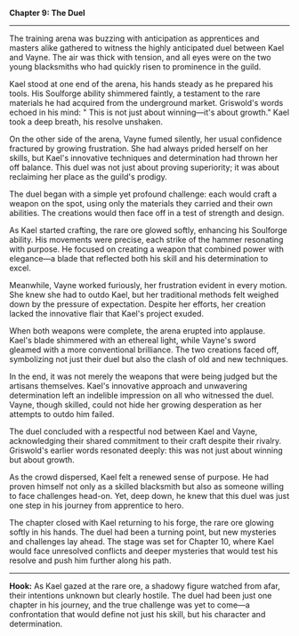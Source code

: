 **Chapter 9: The Duel**

---

The training arena was buzzing with anticipation as apprentices and masters alike gathered to witness the highly
anticipated duel between Kael and Vayne. The air was thick with tension, and all eyes were on the two young blacksmiths
who had quickly risen to prominence in the guild.

Kael stood at one end of the arena, his hands steady as he prepared his tools. His Soulforge ability shimmered faintly,
a testament to the rare materials he had acquired from the underground market. Griswold's words echoed in his mind: "
This is not just about winning—it's about growth." Kael took a deep breath, his resolve unshaken.

On the other side of the arena, Vayne fumed silently, her usual confidence fractured by growing frustration. She had
always prided herself on her skills, but Kael's innovative techniques and determination had thrown her off balance. This
duel was not just about proving superiority; it was about reclaiming her place as the guild's prodigy.

The duel began with a simple yet profound challenge: each would craft a weapon on the spot, using only the materials
they carried and their own abilities. The creations would then face off in a test of strength and design.

As Kael started crafting, the rare ore glowed softly, enhancing his Soulforge ability. His movements were precise, each
strike of the hammer resonating with purpose. He focused on creating a weapon that combined power with elegance—a blade
that reflected both his skill and his determination to excel.

Meanwhile, Vayne worked furiously, her frustration evident in every motion. She knew she had to outdo Kael, but her
traditional methods felt weighed down by the pressure of expectation. Despite her efforts, her creation lacked the
innovative flair that Kael's project exuded.

When both weapons were complete, the arena erupted into applause. Kael's blade shimmered with an ethereal light, while
Vayne's sword gleamed with a more conventional brilliance. The two creations faced off, symbolizing not just their duel
but also the clash of old and new techniques.

In the end, it was not merely the weapons that were being judged but the artisans themselves. Kael's innovative approach
and unwavering determination left an indelible impression on all who witnessed the duel. Vayne, though skilled, could
not hide her growing desperation as her attempts to outdo him failed.

The duel concluded with a respectful nod between Kael and Vayne, acknowledging their shared commitment to their craft
despite their rivalry. Griswold's earlier words resonated deeply: this was not just about winning but about growth.

As the crowd dispersed, Kael felt a renewed sense of purpose. He had proven himself not only as a skilled blacksmith but
also as someone willing to face challenges head-on. Yet, deep down, he knew that this duel was just one step in his
journey from apprentice to hero.

The chapter closed with Kael returning to his forge, the rare ore glowing softly in his hands. The duel had been a
turning point, but new mysteries and challenges lay ahead. The stage was set for Chapter 10, where Kael would face
unresolved conflicts and deeper mysteries that would test his resolve and push him further along his path.

--- 

**Hook:** As Kael gazed at the rare ore, a shadowy figure watched from afar, their intentions unknown but clearly
hostile. The
duel had been just one chapter in his journey, and the true challenge was yet to come—a confrontation that would define
not just his skill, but his character and determination.